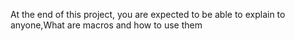 At the end of this project, you are expected to be able to explain to anyone,What are macros and how to use them
